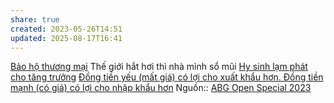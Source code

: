 ```yaml
---
share: true
created: 2023-05-26T14:51
updated: 2025-08-17T16:41
---
```

[Bảo hộ thương mại](../../../../%E2%9A%A1Hi%E1%BB%83u%20bi%E1%BA%BFt%20s%C3%A2u/Kinh%20t%E1%BA%BF/Kinh%20t%E1%BA%BF%20h%C3%A0ng%20ho%C3%A1.%20Ti%E1%BB%81n%20t%E1%BB%87/Kinh%20t%E1%BA%BF%20v%C4%A9%20m%C3%B4,%20to%C3%A0n%20c%E1%BA%A7u%20ho%C3%A1/B%E1%BA%A3o%20h%E1%BB%99%20th%C6%B0%C6%A1ng%20m%E1%BA%A1i.md)
Thế giới hắt hơi thì nhà mình sổ mũi
[Hy sinh lạm phát cho tăng trưởng](../Hy%20sinh%20l%E1%BA%A1m%20ph%C3%A1t%20cho%20t%C4%83ng%20tr%C6%B0%E1%BB%9Fng.md)
[Đồng tiền yếu (mất giá) có lợi cho xuất khẩu hơn. Đồng tiền mạnh (có giá) có lợi cho nhập khẩu hơn](../../../../%E2%9A%A1Hi%E1%BB%83u%20bi%E1%BA%BFt%20s%C3%A2u/Kinh%20t%E1%BA%BF/Kinh%20t%E1%BA%BF%20h%C3%A0ng%20ho%C3%A1.%20Ti%E1%BB%81n%20t%E1%BB%87/Ti%E1%BB%81n,%20n%E1%BB%A3,%20b%E1%BA%A3n%20v%E1%BB%8B/%C4%90%E1%BB%93ng%20ti%E1%BB%81n%20y%E1%BA%BFu%20(m%E1%BA%A5t%20gi%C3%A1)%20c%C3%B3%20l%E1%BB%A3i%20cho%20xu%E1%BA%A5t%20kh%E1%BA%A9u%20h%C6%A1n.%20%C4%90%E1%BB%93ng%20ti%E1%BB%81n%20m%E1%BA%A1nh%20(c%C3%B3%20gi%C3%A1)%20c%C3%B3%20l%E1%BB%A3i%20cho%20nh%E1%BA%ADp%20kh%E1%BA%A9u%20h%C6%A1n.md)
Nguồn:: [ABG Open Special 2023](ABG%20Open%20Special%202023.md)
